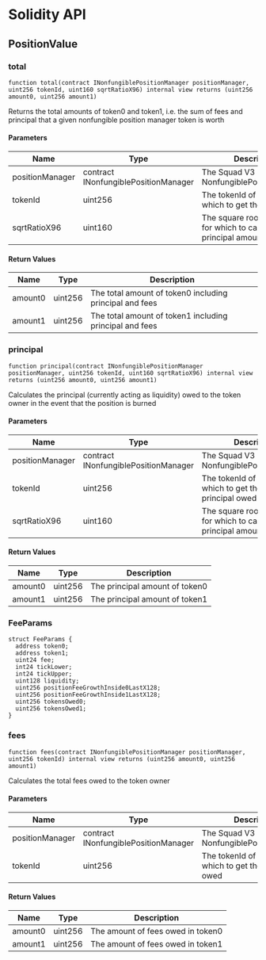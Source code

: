 # Solidity API

## PositionValue

### total

```solidity
function total(contract INonfungiblePositionManager positionManager, uint256 tokenId, uint160 sqrtRatioX96) internal view returns (uint256 amount0, uint256 amount1)
```

Returns the total amounts of token0 and token1, i.e. the sum of fees and principal
that a given nonfungible position manager token is worth

#### Parameters

| Name | Type | Description |
| ---- | ---- | ----------- |
| positionManager | contract INonfungiblePositionManager | The Squad V3 NonfungiblePositionManager |
| tokenId | uint256 | The tokenId of the token for which to get the total value |
| sqrtRatioX96 | uint160 | The square root price X96 for which to calculate the principal amounts |

#### Return Values

| Name | Type | Description |
| ---- | ---- | ----------- |
| amount0 | uint256 | The total amount of token0 including principal and fees |
| amount1 | uint256 | The total amount of token1 including principal and fees |

### principal

```solidity
function principal(contract INonfungiblePositionManager positionManager, uint256 tokenId, uint160 sqrtRatioX96) internal view returns (uint256 amount0, uint256 amount1)
```

Calculates the principal (currently acting as liquidity) owed to the token owner in the event
that the position is burned

#### Parameters

| Name | Type | Description |
| ---- | ---- | ----------- |
| positionManager | contract INonfungiblePositionManager | The Squad V3 NonfungiblePositionManager |
| tokenId | uint256 | The tokenId of the token for which to get the total principal owed |
| sqrtRatioX96 | uint160 | The square root price X96 for which to calculate the principal amounts |

#### Return Values

| Name | Type | Description |
| ---- | ---- | ----------- |
| amount0 | uint256 | The principal amount of token0 |
| amount1 | uint256 | The principal amount of token1 |

### FeeParams

```solidity
struct FeeParams {
  address token0;
  address token1;
  uint24 fee;
  int24 tickLower;
  int24 tickUpper;
  uint128 liquidity;
  uint256 positionFeeGrowthInside0LastX128;
  uint256 positionFeeGrowthInside1LastX128;
  uint256 tokensOwed0;
  uint256 tokensOwed1;
}
```

### fees

```solidity
function fees(contract INonfungiblePositionManager positionManager, uint256 tokenId) internal view returns (uint256 amount0, uint256 amount1)
```

Calculates the total fees owed to the token owner

#### Parameters

| Name | Type | Description |
| ---- | ---- | ----------- |
| positionManager | contract INonfungiblePositionManager | The Squad V3 NonfungiblePositionManager |
| tokenId | uint256 | The tokenId of the token for which to get the total fees owed |

#### Return Values

| Name | Type | Description |
| ---- | ---- | ----------- |
| amount0 | uint256 | The amount of fees owed in token0 |
| amount1 | uint256 | The amount of fees owed in token1 |

